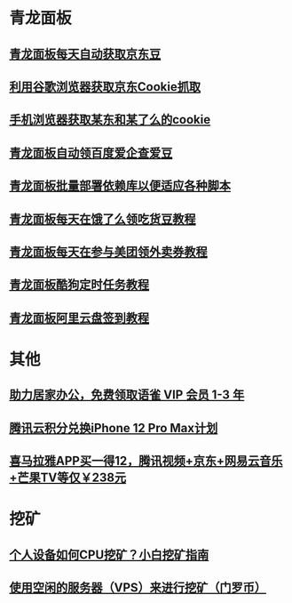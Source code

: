 # 青龙面板

## [青龙面板每天自动获取京东豆](qinglong_jingdongdou.md)

## [利用谷歌浏览器获取京东Cookie抓取](jd_cookie.md)

## [手机浏览器获取某东和某了么的cookie](手机浏览器获取某东和某了么的cookie.md)

## [青龙面板自动领百度爱企查爱豆](青龙面板自动领百度爱企查爱豆.md)

## [青龙面板批量部署依赖库以便适应各种脚本](青龙面板批量部署依赖库以便适应各种脚本.md)

## [青龙面板每天在饿了么领吃货豆教程](青龙面板每天在饿了么领吃货豆教程.md)

## [青龙面板每天在参与美团领外卖券教程](青龙面板每天在参与美团领外卖券教程.md)

## [青龙面板酷狗定时任务教程](青龙面板酷狗定时任务教程.md)

## [青龙面板阿里云盘签到教程](青龙面板阿里云盘签到教程.md)



# 其他

## [助力居家办公，免费领取语雀 VIP 会员 1-3 年](yuque-vip.md)

## [腾讯云积分兑换iPhone 12 Pro Max计划](腾讯云积分兑换iPhone-12-Pro-Max计划.md)

## [喜马拉雅APP买一得12，腾讯视频+京东+网易云音乐+芒果TV等仅￥238元](喜马拉雅APP买一得12，腾讯视频+京东+网易云音乐+芒果TV等仅￥238元.md)



# 挖矿

## [个人设备如何CPU挖矿？小白挖矿指南](个人设备如何CPU挖矿？小白挖矿指南.md)

## [使用空闲的服务器（VPS）来进行挖矿（门罗币）](使用空闲的服务器（VPS）来进行挖矿（门罗币）.md)

